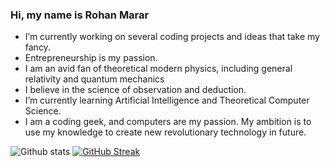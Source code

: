 ### Hi, my name is Rohan Marar


-    I’m currently working on several coding projects and ideas that take my fancy.
-    Entrepreneurship is my passion.
-    I am an avid fan of theoretical modern physics, including general relativity and quantum mechanics
-    I believe in the science of observation and deduction.
-    I’m currently learning Artificial Intelligence and Theoretical Computer Science.
-    I am a coding geek, and computers are my passion. My ambition is to use my knowledge to create new revolutionary technology in future.    


![Github stats](https://github-readme-stats.vercel.app/api?username=Rohan5manza&theme=midnight-purple&show_icons=true&count_private=true)
[![GitHub Streak](https://streak-stats.demolab.com?user=Rohan5manza&theme=violet-dark&hide_border=true)](https://git.io/streak-stats)
